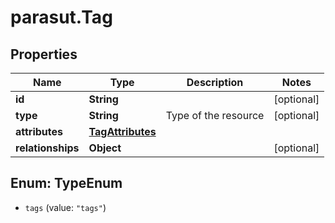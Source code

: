 # parasut.Tag

## Properties
Name | Type | Description | Notes
------------ | ------------- | ------------- | -------------
**id** | **String** |  | [optional] 
**type** | **String** | Type of the resource | [optional] 
**attributes** | [**TagAttributes**](TagAttributes.md) |  | 
**relationships** | **Object** |  | [optional] 


<a name="TypeEnum"></a>
## Enum: TypeEnum


* `tags` (value: `"tags"`)




